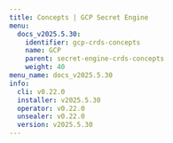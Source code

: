 ```yaml
---
title: Concepts | GCP Secret Engine
menu:
  docs_v2025.5.30:
    identifier: gcp-crds-concepts
    name: GCP
    parent: secret-engine-crds-concepts
    weight: 40
menu_name: docs_v2025.5.30
info:
  cli: v0.22.0
  installer: v2025.5.30
  operator: v0.22.0
  unsealer: v0.22.0
  version: v2025.5.30
---
```



